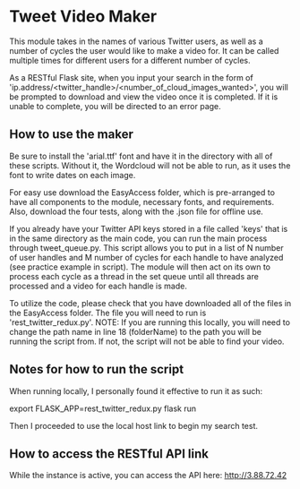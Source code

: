 # Tweet Video Maker

This module takes in the names of various Twitter users, as well as a number of cycles the user would like to make a video for. It can be called multiple times for different users for a different number of cycles.

As a RESTful Flask site, when you input your search in the form of 'ip.address/<twitter_handle>/<number_of_cloud_images_wanted>', you will be prompted to download and view the video once it is completed. If it is unable to complete, you will be directed to an error page.

## How to use the maker

Be sure to install the 'arial.ttf' font and have it in the directory with all of these scripts. Without it, the Wordcloud will not be able to run, as it uses the font to write dates on each image.

For easy use download the EasyAccess folder, which is pre-arranged to have all components to the module, necessary fonts, and requirements. Also, download the four tests, along with the .json file for offline use.

If you already have your Twitter API keys stored in a file called 'keys' that is in the same directory as the main code, you can run the main process through tweet_queue.py. This script allows you to put in a list of N number of user handles and M number of cycles for each handle to have analyzed (see practice example in script). The module will then act on its own to process each cycle as a thread in the set queue until all threads are processed and a video for each handle is made.

To utilize the code, please check that you have downloaded all of the files in the EasyAccess folder. The file you will need to run is 'rest_twitter_redux.py'. NOTE: If you are running this locally, you will need to change the path name in line 18 (folderName) to the path you will be running the script from. If not, the script will not be able to find your video.

## Notes for how to run the script

When running locally, I personally found it effective to run it as such:

export FLASK_APP=rest_twitter_redux.py
flask run

Then I proceeded to use the local host link to begin my search test.

## How to access the RESTful API link

While the instance is active, you can access the API here: http://3.88.72.42
